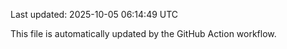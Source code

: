 Last updated: 2025-10-05 06:14:49 UTC

This file is automatically updated by the GitHub Action workflow.
